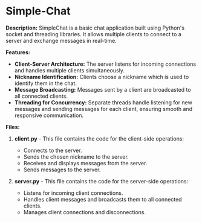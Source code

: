 # Simple-Chat

**Description:**
SimpleChat is a basic chat application built using Python's socket and threading libraries. It allows multiple clients to connect to a server and exchange messages in real-time.

**Features:**
- **Client-Server Architecture:** The server listens for incoming connections and handles multiple clients simultaneously.
- **Nickname Identification:** Clients choose a nickname which is used to identify them in the chat.
- **Message Broadcasting:** Messages sent by a client are broadcasted to all connected clients.
- **Threading for Concurrency:** Separate threads handle listening for new messages and sending messages for each client, ensuring smooth and responsive communication.

**Files:**
1. **client.py** - This file contains the code for the client-side operations:
    - Connects to the server.
    - Sends the chosen nickname to the server.
    - Receives and displays messages from the server.
    - Sends messages to the server.

2. **server.py** - This file contains the code for the server-side operations:
    - Listens for incoming client connections.
    - Handles client messages and broadcasts them to all connected clients.
    - Manages client connections and disconnections.
